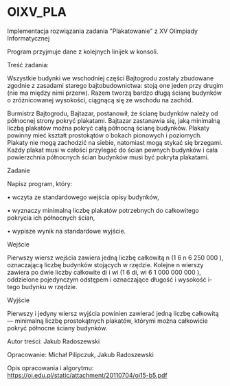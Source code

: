 # OIXV_PLA
Implementacja rozwiązania zadania "Plakatowanie" z XV Olimpiady Informatycznej

Program przyjmuje dane z kolejnych linijek w konsoli. 

Treść zadania:

Wszystkie budynki we wschodniej części Bajtogrodu zostały zbudowane zgodnie z zasadami
starego bajtobudownictwa: stoją one jeden przy drugim (nie ma między nimi przerw). Razem
tworzą bardzo długą ścianę budynków o zróżnicowanej wysokości, ciągnącą się ze wschodu na
zachód.

Burmistrz Bajtogrodu, Bajtazar, postanowił, że ścianę budynków należy od północnej
strony pokryć plakatami. Bajtazar zastanawia się, jaką minimalną liczbą plakatów można
pokryć całą północną ścianę budynków. Plakaty powinny mieć kształt prostokątów o bokach
pionowych i poziomych. Plakaty nie mogą zachodzić na siebie, natomiast mogą stykać
się brzegami. Każdy plakat musi w całości przylegać do ścian pewnych budynków i cała
powierzchnia północnych ścian budynków musi być pokryta plakatami.

Zadanie

Napisz program, który:

• wczyta ze standardowego wejścia opisy budynków,

• wyznaczy minimalną liczbę plakatów potrzebnych do całkowitego pokrycia ich północnych
ścian,

• wypisze wynik na standardowe wyjście.


Wejście

Pierwszy wiersz wejścia zawiera jedną liczbę całkowitą n (1 6 n 6 250 000 ), oznaczającą
liczbę budynków stojących w rzędzie. Kolejne n wierszy zawiera po dwie liczby całkowite di
i wi (1 6 di, wi 6 1 000 000 000 ), oddzielone pojedynczym odstępem i oznaczające długość
i wysokość i-tego budynku w rzędzie.

Wyjście

Pierwszy i jedyny wiersz wyjścia powinien zawierać jedną liczbę całkowitą — minimalną liczbę
prostokątnych plakatów, którymi można całkowicie pokryć północne ściany budynków.

Autor treści: Jakub Radoszewski

Opracowanie: Michał Pilipczuk, Jakub Radoszewski

Opis opracowania i algorytmu: https://oi.edu.pl/static/attachment/20110704/oi15-b5.pdf
